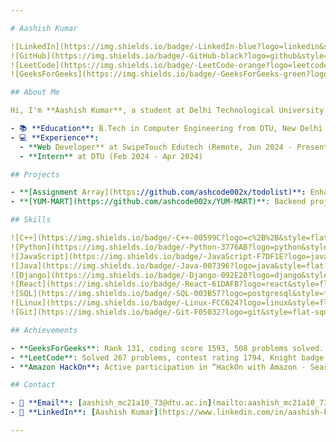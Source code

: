 ```yaml
---

# Aashish Kumar

![LinkedIn](https://img.shields.io/badge/-LinkedIn-blue?logo=linkedin&style=flat-square&link=https://www.linkedin.com/in/aashish-kumar-815680233/)
![GitHub](https://img.shields.io/badge/-GitHub-black?logo=github&style=flat-square&link=https://github.com/ashcode002x)
![LeetCode](https://img.shields.io/badge/-LeetCode-orange?logo=leetcode&style=flat-square&link=https://leetcode.com/ashcode002x)
![GeeksForGeeks](https://img.shields.io/badge/-GeeksForGeeks-green?logo=geeksforgeeks&style=flat-square&link=https://auth.geeksforgeeks.org/user/ashcode002x)

## About Me

Hi, I'm **Aashish Kumar**, a student at Delhi Technological University (DTU) majoring in Computer Engineering (2021-2025). I have a strong passion for web development and have gained hands-on experience by working on various projects and contributing indirectly to different organizations.

- 📚 **Education**: B.Tech in Computer Engineering from DTU, New Delhi (2021-2025)
- 💻 **Experience**:
  - **Web Developer** at SwipeTouch Edutech (Remote, Jun 2024 - Present)
  - **Intern** at DTU (Feb 2024 - Apr 2024)

## Projects

- **[Assignment Array](https://github.com/ashcode002x/todolist)**: Enhanced user authentication, authorization, and API capabilities using Django and Django REST framework.
- **[YUM-MART](https://github.com/ashcode002x/YUM-MART)**: Backend project for an e-commerce platform with features like order history, cart management, and search functionality.

## Skills

![C++](https://img.shields.io/badge/-C++-00599C?logo=c%2B%2B&style=flat-square)
![Python](https://img.shields.io/badge/-Python-3776AB?logo=python&style=flat-square)
![JavaScript](https://img.shields.io/badge/-JavaScript-F7DF1E?logo=javascript&style=flat-square)
![Java](https://img.shields.io/badge/-Java-007396?logo=java&style=flat-square)
![Django](https://img.shields.io/badge/-Django-092E20?logo=django&style=flat-square)
![React](https://img.shields.io/badge/-React-61DAFB?logo=react&style=flat-square)
![SQL](https://img.shields.io/badge/-SQL-003B57?logo=postgresql&style=flat-square)
![Linux](https://img.shields.io/badge/-Linux-FCC624?logo=linux&style=flat-square)
![Git](https://img.shields.io/badge/-Git-F05032?logo=git&style=flat-square)

## Achievements

- **GeeksForGeeks**: Rank 131, coding score 1593, 508 problems solved.
- **LeetCode**: Solved 267 problems, contest rating 1794, Knight badge.
- **Amazon HackOn**: Active participation in “HackOn with Amazon - Season 3”.

## Contact

- 📧 **Email**: [aashish_mc21a10_73@dtu.ac.in](mailto:aashish_mc21a10_73@dtu.ac.in) / [aashish836863@gmail.com](mailto:aashish836863@gmail.com)
- 🔗 **LinkedIn**: [Aashish Kumar](https://www.linkedin.com/in/aashish-kumar-815680233/)

---
```


